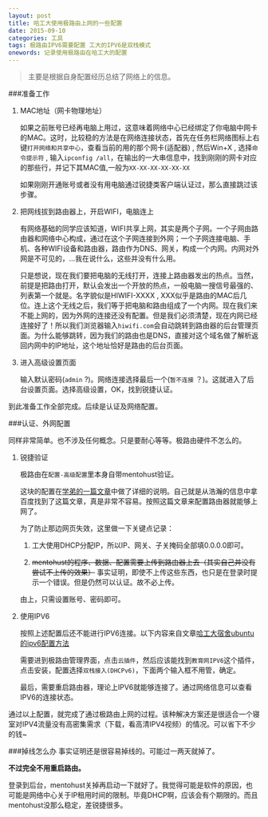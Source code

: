 ```yaml
---
layout: post
title: 哈工大使用极路由上网的一些配置
date: 2015-09-10
categories: 工具
tags: 极路由IPV6需要配置 工大的IPV6是双栈模式
onewords: 记录使用极路由在哈工大的配置
---
```

> 主要是根据自身配置经历总结了网络上的信息。

###准备工作

1. MAC地址（网卡物理地址）

    如果之前账号已经再电脑上用过，这意味着网络中心已经绑定了你电脑中网卡的MAC。这时，比较稳的方法是在网络连接状态，首先在任务栏网络图标上右键`打开网络和共享中心`，查看当前的用的那个网卡(适配器) , 然后Win+X , 选择`命令提示符` , 输入`ipconfig /all`，在输出的一大串信息中，找到刚刚的网卡对应的那些行，并记下其MAC值,一般为`XX-XX-XX-XX-XX-XX`

    如果刚刚开通账号或者没有用电脑通过锐捷类客户端认证过，那么直接跳过该步骤。

2. 把网线拔到路由器上，开启WIFI，电脑连上

    有网络基础的同学应该知道，WIFI共享上网，其实是两个子网。一个子网由路由器和网络中心构成，通过在这个子网连接到外网；一个子网连接电脑、手机、各种WIFI设备和路由器，路由作为DNS、网关，构成一个内网。内网对外网是不可见的，...我在说什么，这些并没有什么用。

    只是想说，现在我们要把电脑的无线打开，连接上路由器发出的热点。当然，前提是把路由打开，默认会发出一个开放的热点，一般电脑一搜信号最强的、列表第一个就是。名字貌似是HIWIFI-XXXX , XXX似乎是路由的MAC后几位。连上这个无线之后，我们等于把电脑和路由组成了一个内网。现在我们来不能上网的，因为外网的连接还没有配置。但是我们必须清楚，现在内网已经连接好了！所以我们浏览器输入`hiwifi.com`会自动跳转到路由器的后台管理页面。为什么能够跳转，因为我们的路由也是DNS，直接对这个域名做了解析返回内网中的IP地址，这个地址恰好是路由的后台页面。

3. 进入高级设置页面

    输入默认密码(`admin` ?)。网络连接选择最后一个(`暂不连接` ？)。这就进入了后台设置页面。选择高级设置，OK，找到锐捷认证。

到此准备工作全部完成。后续是认证及网络配置。

###认证、外网配置

同样非常简单。也不涉及任何概念。只是要耐心等等。极路由硬件不怎么的。

1. 锐捷验证

    极路由在`配置-高级配置`里本身自带mentohust验证。

    这块的配置在[学弟的一篇文章](http://life.rccoder.net/exe/846.html)中做了详细的说明。自己就是从浩瀚的信息中拿百度找到了这篇文章，真是非常不容易。按照这篇文章来配置路由器就能够上网了。

    为了防止那边网页失效，这里做一下关键点记录：

    1. 工大使用DHCP分配IP，所以IP、网关、子关掩码全部填0.0.0.0即可。

    2. ~~mentohust的程序、数据、配置需要上传到路由器上去（其实自己并没有尝试不上传的效果）~~ 事实证明，即使不上传这些东西，也只是在登录时提示一个错误。但是仍然可以认证。故不必上传。

    由上，只需设置账号、密码即可。


2. 使用IPV6

    按照上述配置后还不能进行IPV6连接。以下内容来自文章[哈工大宿舍ubuntu的ipv6配置方法
](http://yanshuo.name/cn/2014/12/ipv6/)
    
    需要进到极路由管理界面，点击`云插件`，然后应该能找到`教育网IPV6`这个插件，点击安装，配置选择`双栈接入(DHCPv6)`，下面两个输入框不用管，确定。

    最后，需要重启路由器，理论上IPV6就能够连接了。通过网络信息可以查看IPV6的连接状态。

通过以上配置，就完成了通过极路由上网的过程。该种解决方案还是很适合一个寝室对IPV4流量没有高密集需求（下载，看高清IPV4视频）的情况。可以省下不少的钱~

###掉线怎么办
事实证明还是很容易掉线的。可能过一两天就掉了。

**不过完全不用重启路由。**

登录到后台，mentohust关掉再启动一下就好了。我觉得可能是软件的原因，也可能是网络中心关于IP租用时间的限制。毕竟DHCP啊，应该会有个期限的。而且mentohust没那么稳定，差锐捷很多。